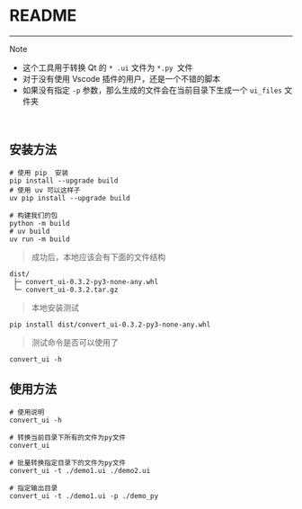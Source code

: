 # README

---

> [!note]
>
> - 这个工具用于转换 Qt 的 `* .ui` 文件为 `*.py `文件
> - 对于没有使用 Vscode 插件的用户，还是一个不错的脚本
> - 如果没有指定 `-p` 参数，那么生成的文件会在当前目录下生成一个 `ui_files` 文件夹

<br>

## 安装方法

```shell
# 使用 pip  安装
pip install --upgrade build
# 使用 uv 可以这样子
uv pip install --upgrade build

# 构建我们的包
python -m build 
# uv build
uv run -m build
```

> 成功后，本地应该会有下面的文件结构

```shell
dist/
 ├─ convert_ui-0.3.2-py3-none-any.whl
 └─ convert_ui-0.3.2.tar.gz
```

> 本地安装测试

```shell
pip install dist/convert_ui-0.3.2-py3-none-any.whl
```

> 测试命令是否可以使用了

```shell
convert_ui -h
```

## 使用方法

```shell
# 使用说明
convert_ui -h 

# 转换当前目录下所有的文件为py文件
convert_ui

# 批量转换指定目录下的文件为py文件
convert_ui -t ./demo1.ui ./demo2.ui

# 指定输出目录
convert_ui -t ./demo1.ui -p ./demo_py
```
